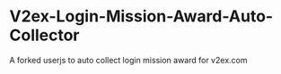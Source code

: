 V2ex-Login-Mission-Award-Auto-Collector
=======================================

A forked userjs to auto collect login mission award for v2ex.com
